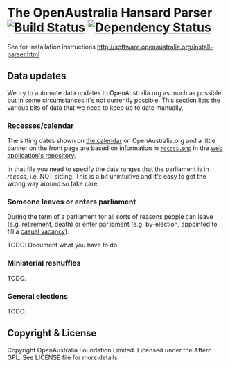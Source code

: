 # The OpenAustralia Hansard Parser [![Build Status](https://travis-ci.org/openaustralia/openaustralia-parser.svg?branch=master)](https://travis-ci.org/openaustralia/openaustralia-parser) [![Dependency Status](https://gemnasium.com/openaustralia/openaustralia-parser.png)](https://gemnasium.com/openaustralia/openaustralia-parser)

See for installation instructions http://software.openaustralia.org/install-parser.html

## Data updates

We try to automate data updates to OpenAustralia.org as much as possible but in some circumstances it's not currently possible. This section lists the various bits of data that we need to keep up to date manually.

### Recesses/calendar

The sitting dates shown on [the calendar](http://www.openaustralia.org.au/debates/?y=2016) on OpenAustralia.org and a little banner on the front page are based on information in [`recess.php`](https://github.com/openaustralia/twfy/blob/master/www/includes/easyparliament/recess.php) in the [web application's repository](https://github.com/openaustralia/twfy/).

In that file you need to specify the date ranges that the parliament is in _recess_, i.e. NOT sitting. This is a bit unintuitive and it's easy to get the wrong way around so take care.

### Someone leaves or enters parliament

During the term of a parliament for all sorts of reasons people can leave (e.g. retirement, death) or enter parliament (e.g. by-election, appointed to fill a [casual vacancy](https://en.wikipedia.org/wiki/Australian_Senate#Casual_vacancies)).

TODO: Document what you have to do.

### Ministerial reshuffles

TODO.

### General elections

TODO.

## Copyright & License

Copyright OpenAustralia Foundation Limited. Licensed under the Affero GPL. See LICENSE file for more details.
